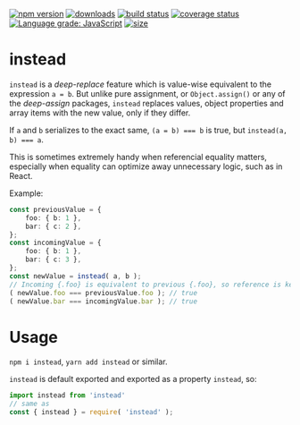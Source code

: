 [![npm version][npm-image]][npm-url]
[![downloads][downloads-image]][npm-url]
[![build status][build-image]][build-url]
[![coverage status][coverage-image]][coverage-url]
[![Language grade: JavaScript][lgtm-image]][lgtm-url]
[![size][bundlephobia-image]][bundlephobia-url]


# instead

`instead` is a *deep-replace* feature which is value-wise equivalent to the expression `a = b`. But unlike pure assignment, or `Object.assign()` or any of the *deep-assign* packages, `instead` replaces values, object properties and array items with the new value, only if they differ.

If `a` and `b` serializes to the exact same, `(a = b) === b` is true, but `instead(a, b) === a`.

This is sometimes extremely handy when referencial equality matters, especially when equality can optimize away unnecessary logic, such as in React.

Example:
```ts
const previousValue = {
    foo: { b: 1 },
    bar: { c: 2 },
};
const incomingValue = {
    foo: { b: 1 },
    bar: { c: 3 },
};
const newValue = instead( a, b );
// Incoming {.foo} is equivalent to previous {.foo}, so reference is kept:
( newValue.foo === previousValue.foo ); // true
( newValue.bar === incomingValue.bar ); // true
```

# Usage

`npm i instead`, `yarn add instead` or similar.

`instead` is default exported and exported as a property `instead`, so:

```ts
import instead from 'instead'
// same as
const { instead } = require( 'instead' );
```


[npm-image]: https://img.shields.io/npm/v/instead.svg
[npm-url]: https://npmjs.org/package/instead
[downloads-image]: https://img.shields.io/npm/dm/instead.svg
[build-image]: https://img.shields.io/github/workflow/status/grantila/instead/Master.svg
[build-url]: https://github.com/grantila/instead/actions?query=workflow%3AMaster
[coverage-image]: https://coveralls.io/repos/github/grantila/instead/badge.svg?branch=master
[coverage-url]: https://coveralls.io/github/grantila/instead?branch=master
[lgtm-image]: https://img.shields.io/lgtm/grade/javascript/g/grantila/instead.svg?logo=lgtm&logoWidth=18
[lgtm-url]: https://lgtm.com/projects/g/grantila/instead/context:javascript
[bundlephobia-image]: https://badgen.net/bundlephobia/minzip/instead
[bundlephobia-url]: https://bundlephobia.com/result?p=instead
